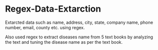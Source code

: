 # Regex-Data-Extarction

Extarcted data such as name, address, city, state, company name, phone number, email, county etc. using regex.

Also used regex to extract diseases name from 5 text books by analyzing the text and tuning the disease name as per the text book.
